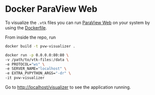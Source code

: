 # Docker ParaView Web

To visualize the `.vtk` files you can run [ParaView Web][paraview]
on your system by using the [Dockerfile](./Dockerfile).

From inside the repo, run
```bash
docker build -t pvw-visualizer .

docker run -p 0.0.0.0:80:80 \
-v /path/to/vtk-files:/data \
-e PROTOCOL="ws" \
-e SERVER_NAME="localhost" \
-e EXTRA_PVPYTHON_ARGS="-dr" \
-it pvw-visualizer
```

Go to [http://localhost/visualizer](http://localhost/visualizer) to see
the application running.

[paraview]:http://kitware.github.io/paraviewweb/